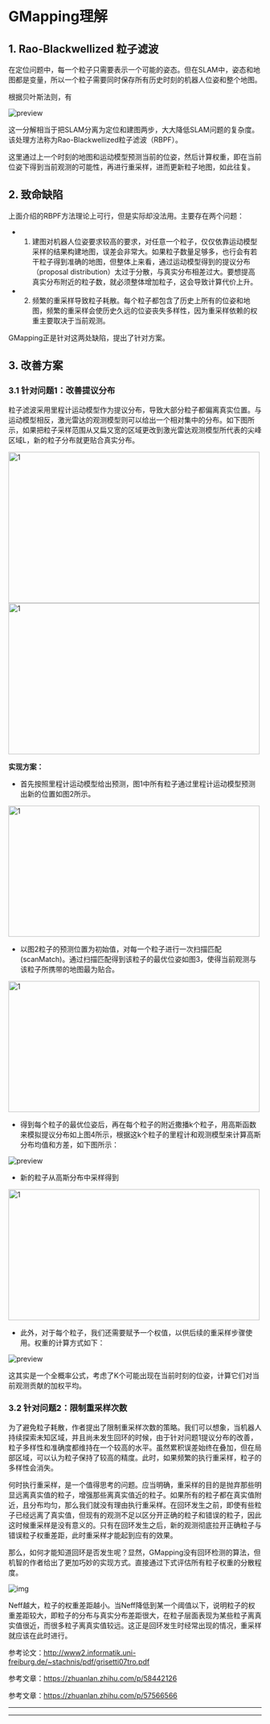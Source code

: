 # GMapping理解

## 1. Rao-Blackwellized 粒子滤波

在定位问题中，每一个粒子只需要表示一个可能的姿态。但在SLAM中，姿态和地图都是变量，所以一个粒子需要同时保存所有历史时刻的机器人位姿和整个地图。

根据贝叶斯法则，有

![preview](/home/zk/zk/ROBOT/learn_gmapping/new_gmapping/v2-945b12dd6603aa4c4e20b28771a3823f_r.jpg)

这一分解相当于把SLAM分离为定位和建图两步，大大降低SLAM问题的复杂度。该处理方法称为Rao-Blackwellized粒子滤波（RBPF）。

这里通过上一个时刻的地图和运动模型预测当前的位姿，然后计算权重，即在当前位姿下得到当前观测的可能性，再进行重采样，进而更新粒子地图，如此往复。

## 2. 致命缺陷

上面介绍的RBPF方法理论上可行，但是实际却没法用。主要存在两个问题：

- 1. 建图对机器人位姿要求较高的要求，对任意一个粒子，仅仅依靠运动模型采样的结果构建地图，误差会非常大。如果粒子数量足够多，也行会有若干粒子得到准确的地图，但整体上来看，通过运动模型得到的提议分布（proposal distribution）太过于分散，与真实分布相差过大。要想提高真实分布附近的粒子数，就必须整体增加粒子，这会导致计算代价上升。
- 2. 频繁的重采样导致粒子耗散。每个粒子都包含了历史上所有的位姿和地图，频繁的重采样会使历史久远的位姿丧失多样性，因为重采样依赖的权重主要取决于当前观测。

GMapping正是针对这两处缺陷，提出了针对方案。

## 3. 改善方案

### 3.1 针对问题1：改善提议分布

粒子滤波采用里程计运动模型作为提议分布，导致大部分粒子都偏离真实位置。与运动模型相反，激光雷达的观测模型则可以给出一个相对集中的分布。如下图所示，如果把粒子采样范围从又扁又宽的区域更改到激光雷达观测模型所代表的尖峰区域L，新的粒子分布就更贴合真实分布。

<img src="" width = "500" height = "300" alt="1" align=center />

<img src="/home/zk/zk/ROBOT/learn_gmapping/new_gmapping/image-20201218155252540.png" width = "500" height = "300" alt="1" align=center />

**实现方案：**

- 首先按照里程计运动模型给出预测，图1中所有粒子通过里程计运动模型预测出新的位置如图2所示。

<img src="/home/zk/zk/ROBOT/learn_gmapping/new_gmapping/image-20201218155348597.png" width = "500" height = "260" alt="1" align=center />

- 以图2粒子的预测位置为初始值，对每一个粒子进行一次扫描匹配(scanMatch)。通过扫描匹配得到该粒子的最优位姿如图3，使得当前观测与该粒子所携带的地图最为贴合。

<img src="/home/zk/zk/ROBOT/learn_gmapping/new_gmapping/image-20201218162559110.png" width = "500" height = "260" alt="1" align=center />

- 得到每个粒子的最优位姿后，再在每个粒子的附近撒播k个粒子，用高斯函数来模拟提议分布如上图4所示，根据这k个粒子的里程计和观测模型来计算高斯分布均值和方差，如下图所示：

![preview](/home/zk/zk/ROBOT/learn_gmapping/new_gmapping/v2-5021b502d9927f1799d3d18b3df26a32_r.jpg)

- 新的粒子从高斯分布中采样得到

<img src="/home/zk/zk/ROBOT/learn_gmapping/new_gmapping/image-20201218170532653.png" width = "500" height = "260" alt="1" align=center />

- 此外，对于每个粒子，我们还需要赋予一个权值，以供后续的重采样步骤使用。权重的计算方式如下：

![preview](/home/zk/zk/ROBOT/learn_gmapping/new_gmapping/v2-af1962e28858cffecc03b24b9014c1ff_r.jpg)

这其实是一个全概率公式，考虑了K个可能出现在当前时刻的位姿，计算它们对当前观测贡献的加权平均。

### 3.2 针对问题2：限制重采样次数

为了避免粒子耗散，作者提出了限制重采样次数的策略。我们可以想象，当机器人持续探索未知区域，并且尚未发生回环的时候，由于针对问题1提议分布的改善，粒子多样性和准确度都维持在一个较高的水平。虽然累积误差始终在叠加，但在局部区域，可以认为粒子保持了较高的精度。此时，如果频繁的执行重采样，粒子的多样性会消失。

何时执行重采样，是一个值得思考的问题。应当明确，重采样的目的是抛弃那些明显远离真实值的粒子，增强那些离真实值近的粒子。如果所有的粒子都在真实值附近，且分布均匀，那么我们就没有理由执行重采样。在回环发生之前，即使有些粒子已经远离了真实值，但现有的观测不足以区分开正确的粒子和错误的粒子，因此这时候重采样是没有意义的。只有在回环发生之后，新的观测彻底拉开正确粒子与错误粒子权重差距，此时重采样才能起到应有的效果。

那么，如何才能知道回环是否发生呢？显然，GMapping没有回环检测的算法，但机智的作者给出了更加巧妙的实现方式。直接通过下式评估所有粒子权重的分散程度。

![img](/home/zk/zk/ROBOT/learn_gmapping/new_gmapping/v2-08da9548e086d829ec99e51700269e62_1440w.jpg)

Neff越大，粒子的权重差距越小。当Neff降低到某一个阈值以下，说明粒子的权重差距较大，即粒子的分布与真实分布差距很大，在粒子层面表现为某些粒子离真实值很近，而很多粒子离真实值较远。这正是回环发生时经常出现的情况，重采样就应该在此时进行。

参考论文：http://www2.informatik.uni-freiburg.de/~stachnis/pdf/grisetti07tro.pdf

参考文章：https://zhuanlan.zhihu.com/p/58442126

参考文章：https://zhuanlan.zhihu.com/p/57566566

---

---





